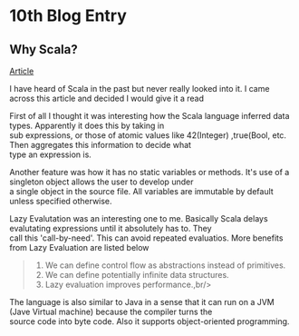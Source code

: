# 10th Blog Entry

## Why Scala?

[Article](https://data-flair.training/blogs/why-scala/)

I have heard of Scala in the past but never really looked into it. I came across this article and decided I would give it a read <br/>

First of all I thought it was interesting how the Scala language inferred data types. Apparently it does this by taking in <br/>
sub expressions, or those of atomic values like 42(Integer) ,true(Bool, etc. Then aggregates this information to decide what <br/>
type an expression is.

Another feature was how it has no static variables or methods. It's use of a singleton object allows the user to develop under <br/>
a single object in the source file. All variables are immutable by default unless specified otherwise.

Lazy Evalutation was an interesting one to me. Basically Scala delays evalutating expressions until it absolutely has to. They <br/>
call this 'call-by-need'. This can avoid repeated evaluatios. More benefits from Lazy Evaluation are listed below <br/>

> 1.  We can define control flow as abstractions instead of primitives.<br/>
> 2. We can define potentially infinite data structures.<br/>
> 3. Lazy evaluation improves performance.,br/>

The language is also similar to Java in a sense that it can run on a JVM (Jave Virtual machine) because the compiler turns the <br/>
source code into byte code. Also it supports object-oriented programming.


